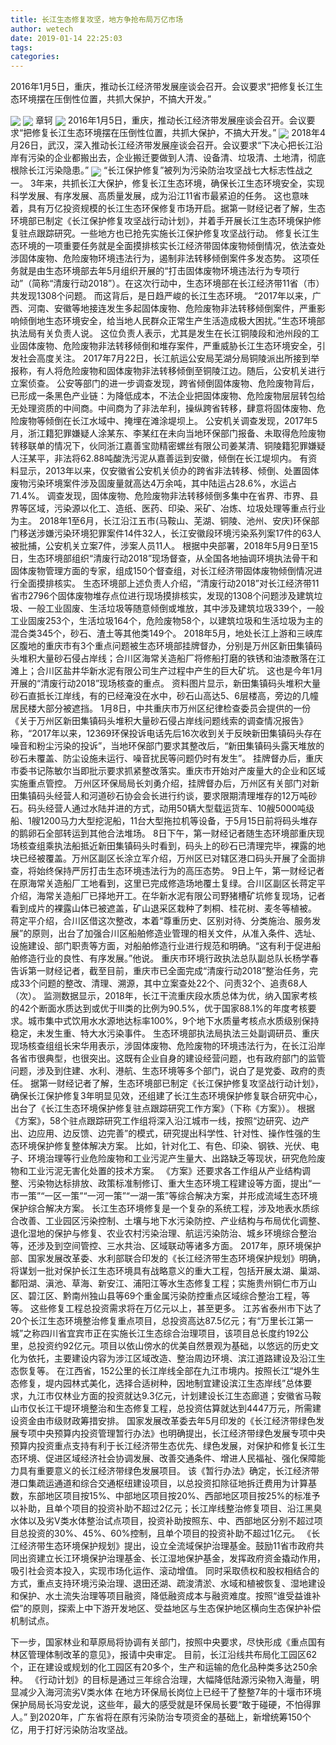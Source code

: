 ```yaml
---
title: 长江生态修复攻坚，地方争抢布局万亿市场
author: wetech
date: 2019-01-14 22:25:03
tags: 
categories: 
---
```

2016年1月5日，重庆，推动长江经济带发展座谈会召开。会议要求“把修复长江生态环境摆在压倒性位置，共抓大保护，不搞大开发。”
<!-- more -->
<img align="center" border="0" src="https://imgcdn.yicai.com/uppics/images/2019/01/f48e08d62b55fd92cacf07e1b028fb24.jpg" />
<img align="center" border="0" src="https://imgcdn.yicai.com/uppics/images/2019/01/4e047ffc197e571fc8eff744ea7aff3c.jpg" />
章轲
<img align="center" border="0" src="https://imgcdn.yicai.com/uppics/images/2019/01/31f0ea0d1e7241729c371a56c9a43f83.jpg" />
2016年1月5日，重庆，推动长江经济带发展座谈会召开。会议要求“把修复长江生态环境摆在压倒性位置，共抓大保护，不搞大开发。”
<img align="center" border="0" src="https://imgcdn.yicai.com/uppics/images/2019/01/db8c1eb3c54e928c09cd9370809932df.jpg" />
2018年4月26日，武汉，深入推动长江经济带发展座谈会召开。会议要求“下决心把长江沿岸有污染的企业都搬出去，企业搬迁要做到人清、设备清、垃圾清、土地清，彻底根除长江污染隐患。”
<img align="center" border="0" src="https://imgcdn.yicai.com/uppics/images/2019/01/e44e0c05d0d4f05f3339e02f47cf3160.jpg" />
“长江保护修复”被列为污染防治攻坚战七大标志性战之一。
3年来，共抓长江大保护，修复长江生态环境，确保长江生态环境安全，实现科学发展、有序发展、高质量发展，成为沿江11省市最紧迫的任务。
这也意味着，具有万亿投资规模的长江生态环保修复市场开启。据第一财经记者了解，生态环境部已制定《长江保护修复攻坚战行动计划》，并着手开展长江生态环境保护修复驻点跟踪研究。一些地方也已抢先实施长江保护修复攻坚战行动。
修复长江生态环境的一项重要任务就是全面摸排核实长江经济带固体废物倾倒情况，依法查处涉固体废物、危险废物环境违法行为，遏制非法转移倾倒案件多发态势。
这项任务就是由生态环境部去年5月组织开展的“打击固体废物环境违法行为专项行动”（简称“清废行动2018”）。在这次行动中，生态环境部在长江经济带11省（市）共发现1308个问题。
而这背后，是日趋严峻的长江生态环境。
“2017年以来，广西、河南、安徽等地接连发生多起固体废物、危险废物非法转移倾倒案件，严重影响倾倒地生态环境安全，给当地人民群众正常生产生活造成极大困扰。”生态环境部执法局有关负责人说。
这位负责人表示，尤其是发生在长江铜陵段和池州段的工业固体废物、危险废物非法转移倾倒和堆存案件，严重威胁长江生态环境安全，引发社会高度关注。
2017年7月22日，长江航运公安局芜湖分局铜陵派出所接到举报称，有人将危险废物和固体废物非法转移倾倒至铜陵江边。随后，公安机关进行立案侦查。
公安等部门的进一步调查发现，跨省倾倒固体废物、危险废物背后，已形成一条黑色产业链：为降低成本，不法企业把固体废物、危险废物层层转包给无处理资质的中间商。中间商为了非法牟利，操纵跨省转移，肆意将固体废物、危险废物等倾倒在长江水域中、掩埋在滩涂堤坝上。
公安机关调查发现，2017年5月，浙江籍犯罪嫌疑人涂某东、李某红在未向当地环保部门报备、未取得危险废物转移联单的情况下，伙同浙江嘉善宝勋精密螺丝有限公司姜某清、铜陵籍犯罪嫌疑人汪某平，非法将62.88吨酸洗污泥从嘉善运到安徽，倾倒在长江堤坝内。
有资料显示，2013年以来，仅安徽省公安机关侦办的跨省非法转移、倾倒、处置固体废物污染环境案件涉及固废量就高达4万余吨，其中陆运占28.6%，水运占71.4%。
调查发现，固体废物、危险废物非法转移倾倒多集中在省界、市界、县界等区域，污染源以化工、造纸、医药、印染、采矿、冶炼、垃圾处理等重点行业为主。
2018年1至6月，长江沿江五市(马鞍山、芜湖、铜陵、池州、安庆)环保部门移送涉嫌污染环境犯罪案件14件32人，长江安徽段环境污染系列案17件的63人被批捕，公安机关立案7件，涉案人员11人。
根据中央部署，2018年5月9日至15日，生态环境部组织“清废行动2018”现场督查，从全国各地抽调环境执法骨干和固体废物管理方面的专家，组成150个督查组，对长江经济带固体废物倾倒情况进行全面摸排核实。
生态环境部上述负责人介绍，“清废行动2018”对长江经济带11省市2796个固体废物堆存点位进行现场摸排核实，发现的1308个问题涉及建筑垃圾、一般工业固废、生活垃圾等随意倾倒或堆放，其中涉及建筑垃圾339个，一般工业固废253个，生活垃圾164个，危险废物58个，以建筑垃圾和生活垃圾为主的混合类345个，砂石、渣土等其他类149个。
2018年5月，地处长江上游和三峡库区腹地的重庆市有3个重点问题被生态环境部挂牌督办，分别是万州区新田集镇码头堆积大量砂石侵占岸线；合川区海常关造船厂将修船打磨的铁锈和油漆散落在江滩上；合川区盐井华新水泥有限公司生产过程中产生的巨大矿坑。
这也是今年1月开展的“清废行动2018”现场核查的重点。
资料图片显示，新田集镇码头堆积大量砂石直抵长江岸线，有的已经淹没在水中，砂石山高达5、6层楼高，旁边的几幢居民楼大部分被遮挡。
1月8日，中共重庆市万州区纪律检查委员会提供的一份《关于万州区新田集镇码头堆积大量砂石侵占岸线问题线索的调查情况报告》称，“2017年以来，12369环保投诉电话先后16次收到关于反映新田集镇码头存在噪音和粉尘污染的投诉”，当地环保部门要求其整改后，“新田集镇码头露天堆放的砂石未覆盖、防尘设施未运行、噪音扰民等问题仍时有发生”。
挂牌督办后，重庆市委书记陈敏尔当即批示要求抓紧整改落实。重庆市开始对产废量大的企业和区域实施重点管控。
万州区环保局局长刘勇介绍，挂牌督办后，万州区有关部门对新田集镇码头经营人和河道砂石协会会长进行约谈，要求限期清理堆存的12万吨砂石。码头经营人通过水陆并进的方式，动用50辆大型载运货车、10艘5000吨级船、1艘1200马力大型挖泥船，11台大型拖拉机等设备，于5月15日前将码头堆存的鹅卵石全部转运到其他合法堆场。
8日下午，第一财经记者随生态环境部重庆现场核查组乘执法船抵近新田集镇码头时看到，码头上的砂石已清理完毕，裸露的地块已经被覆盖。万州区副区长涂立军介绍，万州区已对辖区港口码头开展了全面排查，将始终保持严厉打击生态环境违法行为的高压态势。
9日上午，第一财经记者在原海常关造船厂工地看到，这里已完成修造场地覆土复绿。合川区副区长蒋定平介绍，海常关造船厂已择地开工。在华新水泥有限公司野猪槽矿坑修复现场，记者看到成片的裸露山体已被遮盖，矿山退采区栽种了刺桐、桂花树、麦冬等植被。
蒋定平介绍，合川区借这次整改，本着“尊重历史、区别对待、分类施治、服务发展”的原则，出台了加强合川区船舶修造业管理的相关文件，从准入条件、选址、设施建设、部门职责等方面，对船舶修造行业进行规范和明确。“这有利于促进船舶修造行业的良性、有序发展。”他说。
重庆市环境行政执法总队副总队长杨学春告诉第一财经记者，截至目前，重庆市已全面完成“清废行动2018”整治任务，完成33个问题的整改、清理、溯源，其中立案查处22个、问责32个、追责68人（次）。
监测数据显示，2018年，长江干流重庆段水质总体为优，纳入国家考核的42个断面水质达到或优于III类的比例为90.5%，优于国家88.1%的年度考核要求。城市集中式饮用水水源地达标率100%，9个地下水质量考核点水质级别保持稳定，未发生重、特大水污染事件。
生态环境部执法局执法三处副调研员、重庆现场核查组组长宋华用表示，涉固体废物、危险废物的环境违法行为，在长江沿岸各省市很典型，也很突出。这既有企业自身的建设经营问题，也有政府部门的监管问题，涉及到住建、水利、港航、生态环境等多个部门，说白了是党委、政府的责任。
据第一财经记者了解，生态环境部已制定《长江保护修复攻坚战行动计划》，确保长江保护修复3年明显见效，还组建了长江生态环境保护修复联合研究中心，出台了《长江生态环境保护修复驻点跟踪研究工作方案》（下称《方案》）。
根据《方案》，58个驻点跟踪研究工作组将深入沿江城市一线，按照“边研究、边产出、边应用、边反馈、边完善”的模式，研究提出科学性、针对性、操作性强的生态环境保护修复整体解决方案。
比如，针对化工、有色、印染、钢铁、光伏、电子、环境治理等行业危险废物和工业污泥产生量大、出路缺乏等现状，研究危险废物和工业污泥无害化处置的技术方案。
《方案》还要求各工作组从产业结构调整、污染物达标排放、政策标准制修订、重大生态环境工程建设等方面，提出“一市一策”“一区一策”“一河一策”“一湖一策”等综合解决方案，并形成流域生态环境保护综合解决方案。
长江生态环境修复是一个复杂的系统工程，涉及地表水质综合改善、工业园区污染控制、土壤与地下水污染防控、产业结构与布局优化调整、退化湿地的保护与修复、农业农村污染治理、航运污染防治、城乡环境综合整治等，还涉及到空间管控、三水共治、区域联动等诸多方面。
2017年，原环境保护部、国家发展改革委、水利部联合印发的《长江经济带生态环境保护规划》明确，将谋划一批对保护长江生态环境具有战略意义的重大工程，包括开展太湖、巢湖、鄱阳湖、滇池、草海、新安江、浦阳江等水生态修复工程；实施贵州铜仁市万山区、碧江区、黔南州独山县等69个重金属污染防控重点区域综合整治工程，等等。
这些修复工程总投资需求将在万亿元以上，甚至更多。
江苏省泰州市下达了20个长江生态环境整治修复重点项目，总投资高达87.5亿元；有“万里长江第一城”之称四川省宜宾市正在实施长江生态综合治理项目，该项目总长度约192公里，总投资约92亿元。项目以依山傍水的优美自然景观为基础，以悠远的历史文化为依托，主要建设内容为涉江区域改造、整治周边环境、滨江道路建设及沿江生态恢复等。
在江西省，152公里的长江岸线全部在九江市境内。按照长江“堤外生态修复，堤内园林式美化，选择合适树种，因地制宜建设滨江生态岸线”总体要求，九江市仅林业方面的投资就达9.3亿元，计划建设长江生态廊道；安徽省马鞍山市仅长江干堤环境整治和生态修复工程，总投资估算就达到4447万元，所需建设资金由市级财政筹措安排。
国家发展改革委去年5月印发的《长江经济带绿色发展专项中央预算内投资管理暂行办法》也明确提出，长江经济带绿色发展专项中央预算内投资重点支持有利于长江经济带生态优先、绿色发展，对保护和修复长江生态环境、促进区域经济社会协调发展、改善交通条件、增进人民福祉、强化保障能力具有重要意义的长江经济带绿色发展项目。
该《暂行办法》确定，长江经济带港口集疏运通道和综合交通枢纽建设项目，以总投资扣除征地拆迁费用为计算基数，东部地区项目按15%、中部地区项目按20%、西部地区项目按25%的标准予以补助，且单个项目的投资补助不超过2亿元；长江岸线整治修复项目、沿江黑臭水体以及劣Ⅴ类水体整治试点项目，投资补助按照东、中、西部地区分别不超过项目总投资的30%、45%、60%控制，且单个项目的投资补助不超过1亿元。
《长江经济带生态环境保护规划》提出，设立全流域保护治理基金。鼓励11省市政府共同出资建立长江环境保护治理基金、长江湿地保护基金，发挥政府资金撬动作用，吸引社会资本投入，实现市场化运作、滚动增值。
同时采取债权和股权相结合的方式，重点支持环境污染治理、退田还湖、疏浚清淤、水域和植被恢复、湿地建设和保护、水土流失治理等项目融资，降低融资成本与融资难度。按照“谁受益谁补偿”的原则，探索上中下游开发地区、受益地区与生态保护地区横向生态保护补偿机制试点。
 
 
下一步，国家林业和草原局将协调有关部门，按照中央要求，尽快形成《重点国有林区管理体制改革的意见》，报请中央审定。
目前，长江沿线共布局化工园区62个，正在建设或规划的化工园区有20多个，生产和运输的危化品种类多达250余种。
《行动计划》的目标是通过三年综合治理，大幅降低陆源污染物入海量，明显减少入海河流劣Ⅴ类水体
在地方环保局长岗位上已经干了整整7年的十堰市环境保护局局长冯安龙说，这些年，最大的感受就是环保局长要“敢于碰硬，不怕得罪人。”
到2020年，广东省将在原有污染防治专项资金的基础上，新增统筹150个亿，用于打好污染防治攻坚战。
